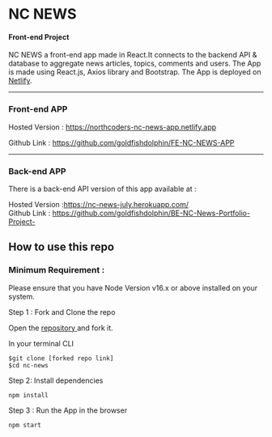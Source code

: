 # NC NEWS 
#### Front-end Project

NC NEWS a front-end app made in React.It connects to the backend API & database to aggregate news articles, topics, comments and users.
The App is made using React.js, Axios library and Bootstrap. 
The App is deployed on [Netlify](https://northcoders-nc-news-app.netlify.app).

---
### Front-end APP
Hosted Version : https://northcoders-nc-news-app.netlify.app

Github Link : https://github.com/goldfishdolphin/FE-NC-NEWS-APP

---
### Back-end APP
There is a back-end API version of this app available at :

Hosted Version :https://nc-news-july.herokuapp.com/               
Github Link : https://github.com/goldfishdolphin/BE-NC-News-Portfolio-Project-


## How to use this repo
### Minimum Requirement : 
Please ensure that you have Node Version v16.x or above installed on your system.

Step 1 :
Fork and Clone the repo

Open the [repository ](https://github.com/goldfishdolphin/FE-NC-NEWS-APP) and fork it. 

In your terminal CLI
```
$git clone [forked repo link]
$cd nc-news
```

Step 2: Install dependencies

```npm install```

Step 3 : Run the App in the browser

```npm start```

